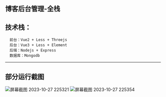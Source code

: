 博客后台管理-全栈
-----------------------------------------------
技术栈：
-----------------------------------------------
      前台：Vue2 + Less + Threejs
      后台：Vue3 + Less + Element
      后端：Nodejs + Express
      数据库：Mongodb
-----------------------------------------------
部分运行截图
-----------------------------------------------
![屏幕截图 2023-10-27 225321](https://github.com/luotaox/blog_admin/assets/122615418/4b73158b-c8c5-4d1b-a601-122aa58df288)
![屏幕截图 2023-10-27 225354](https://github.com/luotaox/blog_admin/assets/122615418/d530541b-8ec4-4fc3-8f11-c38fcbced980)
